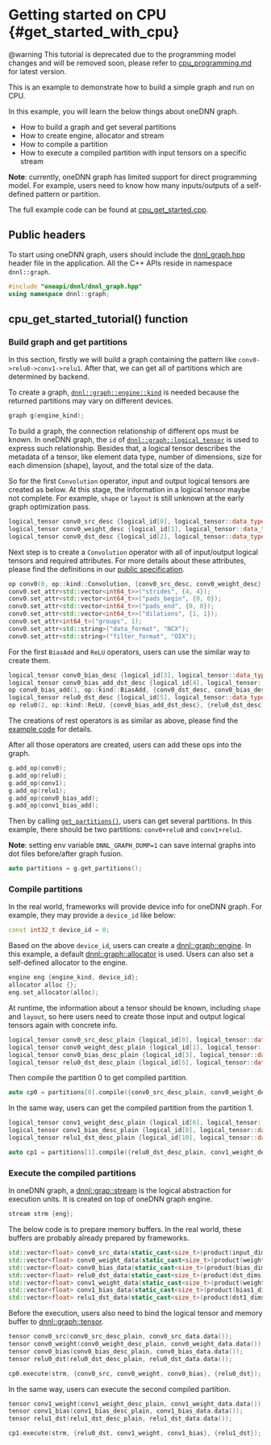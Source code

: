 # Getting started on CPU {#get_started_with_cpu}

@warning
This tutorial is deprecated due to the programming model changes and will be
removed soon, please refer to [cpu_programming.md](./cpu_programming.md) for
latest version.

This is an example to demonstrate how to build a simple graph and run on CPU.

In this example, you will learn the below things about oneDNN graph.

- How to build a graph and get several partitions
- How to create engine, allocator and stream
- How to compile a partition
- How to execute a compiled partition with input tensors on a specific stream

**Note**: currently, oneDNN graph has limited support for direct programming
model. For example, users need to know how many inputs/outputs of a self-defined
pattern or partition.

The full example code can be found at [cpu_get_started.cpp](../examples/cpp/src/cpu_get_started.cpp).

## Public headers

To start using oneDNN graph, users should include the
[dnnl_graph.hpp](../include/oneapi/dnnl/dnnl_graph.hpp) header file in the
application. All the C++ APIs reside in namespace `dnnl::graph`.

~~~cpp
#include "oneapi/dnnl/dnnl_graph.hpp"
using namespace dnnl::graph;
~~~

## cpu_get_started_tutorial() function

### Build graph and get partitions

In this section, firstly we will build a graph containing the pattern like
`conv0->relu0->conv1->relu1`. After that, we can get all of partitions which are
determined by backend.

To create a graph,
[`dnnl::graph::engine::kind`](../include/oneapi/dnnl/dnnl_graph.hpp#L102) is
needed because the returned partitions may vary on different devices.

~~~cpp
graph g(engine_kind);
~~~

To build a graph, the connection relationship of different ops must be known. In
oneDNN graph, the `id` of
[`dnnl::graph::logical_tensor`](../include/oneapi/dnnl/dnnl_graph.hpp#L290) is
used to express such relationship. Besides that, a logical tensor describes the
metadata of a tensor, like element data type, number of dimensions, size for
each dimension (shape), layout, and the total size of the data.

So for the first `Convolution` operator, input and output logical tensors are
created as below. At this stage, the information in a logical tensor maybe not
complete. For example, `shape` or `layout` is still unknown at the early graph
optimization pass.

~~~cpp
logical_tensor conv0_src_desc {logical_id[0], logical_tensor::data_type::f32, input_dims, logical_tensor::layout_type::undef};
logical_tensor conv0_weight_desc {logical_id[1], logical_tensor::data_type::f32, weight_dims,logical_tensor::layout_type::undef};
logical_tensor conv0_dst_desc {logical_id[2], logical_tensor::data_type::f32, dst_dims, logical_tensor::layout_type::undef};
~~~

Next step is to create a `Convolution` operator with all of input/output logical
tensors and required attributes. For more details about these attributes, please
find the definitions in our
[public specification](https://spec.oneapi.com/onednn-graph/latest/ops/convolution/Convolution_1.html).

~~~cpp
op conv0(0, op::kind::Convolution, {conv0_src_desc, conv0_weight_desc}, {conv0_dst_desc}, "conv0");
conv0.set_attr<std::vector<int64_t>>("strides", {4, 4});
conv0.set_attr<std::vector<int64_t>>("pads_begin", {0, 0});
conv0.set_attr<std::vector<int64_t>>("pads_end", {0, 0});
conv0.set_attr<std::vector<int64_t>>("dilations", {1, 1});
conv0.set_attr<int64_t>("groups", 1);
conv0.set_attr<std::string>("data_format", "NCX");
conv0.set_attr<std::string>("filter_format", "OIX");
~~~

For the first `BiasAdd` and `ReLU` operators, users can use the similar way to
create them.

~~~cpp
logical_tensor conv0_bias_desc {logical_id[3], logical_tensor::data_type::f32, bias_dims, logical_tensor::layout_type::undef};
logical_tensor conv0_bias_add_dst_desc {logical_id[4], logical_tensor::data_type::f32, dst_dims, logical_tensor::layout_type::undef};
op conv0_bias_add(1, op::kind::BiasAdd, {conv0_dst_desc, conv0_bias_desc}, {conv0_bias_add_dst_desc}, "conv0_bias_add");
logical_tensor relu0_dst_desc {logical_id[5], logical_tensor::data_type::f32, dst_dims, logical_tensor::layout_type::undef};
op relu0(2, op::kind::ReLU, {conv0_bias_add_dst_desc}, {relu0_dst_desc}, "relu0");
~~~

The creations of rest operators is as similar as above, please find the
[example code](../examples/cpp/src/cpu_get_started.cpp#L141) for details.

After all those operators are created, users can add these ops into the graph.

~~~cpp
g.add_op(conv0);
g.add_op(relu0);
g.add_op(conv1);
g.add_op(relu1);
g.add_op(conv0_bias_add);
g.add_op(conv1_bias_add);
~~~

Then by calling [`get_partitions()`](../include/oneapi/dnnl/dnnl_graph.hpp#L1287),
users can get several partitions. In this example, there should be two
partitions: `conv0+relu0` and `conv1+relu1`.

**Note**: setting env variable `DNNL_GRAPH_DUMP=1` can save internal graphs into
dot files before/after graph fusion.

~~~cpp
auto partitions = g.get_partitions();
~~~

### Compile partitions

In the real world, frameworks will provide device info for oneDNN graph. For
example, they may provide a `device_id` like below:

~~~cpp
const int32_t device_id = 0;
~~~

Based on the above `device_id`, users can create a
[dnnl::graph::engine](../include/oneapi/dnnl/dnnl_graph.hpp#L97). In this
example, a default [dnnl::graph::allocator](../include/oneapi/dnnl/dnnl_graph.hpp#L45)
is used. Users can also set a self-defined allocator to the engine.

~~~cpp
engine eng {engine_kind, device_id};
allocator alloc {};
eng.set_allocator(alloc);
~~~

At runtime, the information about a tensor should be known, including `shape`
and `layout`, so here users need to create those input and output logical
tensors again with concrete info.

~~~cpp
logical_tensor conv0_src_desc_plain {logical_id[0], logical_tensor::data_type::f32, input_dims, logical_tensor::layout_type::strided};
logical_tensor conv0_weight_desc_plain {logical_id[1], logical_tensor::data_type::f32, weight_dims, logical_tensor::layout_type::strided};
logical_tensor conv0_bias_desc_plain {logical_id[3], logical_tensor::data_type::f32, bias_dims, logical_tensor::layout_type::strided};
logical_tensor relu0_dst_desc_plain {logical_id[5], logical_tensor::data_type::f32, dst_dims, logical_tensor::layout_type::strided};
~~~

Then compile the partition 0 to get compiled partition.

~~~cpp
auto cp0 = partitions[0].compile({conv0_src_desc_plain, conv0_weight_desc_plain, conv0_bias_desc_plain}, {relu0_dst_desc_plain}, eng);
~~~

In the same way, users can get the compiled partition from the partition 1.

~~~cpp
logical_tensor conv1_weight_desc_plain {logical_id[6], logical_tensor::data_type::f32, weight1_dims, logical_tensor::layout_type::strided};
logical_tensor conv1_bias_desc_plain {logical_id[8], logical_tensor::data_type::f32, bias1_dims, logical_tensor::layout_type::strided};
logical_tensor relu1_dst_desc_plain {logical_id[10], logical_tensor::data_type::f32, dst_dims, logical_tensor::layout_type::strided};

auto cp1 = partitions[1].compile({relu0_dst_desc_plain, conv1_weight_desc_plain, conv1_bias_desc_plain}, {relu1_dst_desc_plain}, eng);
~~~

### Execute the compiled partitions

In oneDNN graph, a [dnnl::grap::stream](../include/oneapi/dnnl/dnnl_graph.hpp#L239)
is the logical abstraction for execution units. It is created on top of oneDNN
graph engine.

~~~cpp
stream strm {eng};
~~~

The below code is to prepare memory buffers. In the real world, these buffers
are probably already prepared by frameworks.

~~~cpp
std::vector<float> conv0_src_data(static_cast<size_t>(product(input_dims)), 1.0f);
std::vector<float> conv0_weight_data(static_cast<size_t>(product(weight_dims)), 1.0f);
std::vector<float> conv0_bias_data(static_cast<size_t>(product(bias_dims)), 1.0f);
std::vector<float> relu0_dst_data(static_cast<size_t>(product(dst_dims)), 0.0f);
std::vector<float> conv1_weight_data(static_cast<size_t>(product(weight1_dims)), 1.0f);
std::vector<float> conv1_bias_data(static_cast<size_t>(product(bias1_dims)), 1.0f);
std::vector<float> relu1_dst_data(static_cast<size_t>(product(dst1_dims)), 0.0f);
~~~

Before the execution, users also need to bind the logical tensor and memory
buffer to [dnnl::graph::tensor](../include/oneapi/dnnl/dnnl_graph.hpp#L542).

~~~cpp
tensor conv0_src(conv0_src_desc_plain, conv0_src_data.data());
tensor conv0_weight(conv0_weight_desc_plain, conv0_weight_data.data());
tensor conv0_bias(conv0_bias_desc_plain, conv0_bias_data.data());
tensor relu0_dst(relu0_dst_desc_plain, relu0_dst_data.data());

cp0.execute(strm, {conv0_src, conv0_weight, conv0_bias}, {relu0_dst});
~~~

In the same way, users can execute the second compiled partition.

~~~cpp
tensor conv1_weight(conv1_weight_desc_plain, conv1_weight_data.data());
tensor conv1_bias(conv1_bias_desc_plain, conv1_bias_data.data());
tensor relu1_dst(relu1_dst_desc_plain, relu1_dst_data.data());

cp1.execute(strm, {relu0_dst, conv1_weight, conv1_bias}, {relu1_dst});
~~~
